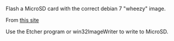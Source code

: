 Flash a MicroSD card with the correct debian 7 "wheezy" image.

From [this site](https://debian.beagleboard.org/images/bone-debian-7.9-lxde-4gb-armhf-2015-11-12-4gb.img.xz)

Use the Etcher program or win32ImageWriter to write to MicroSD.